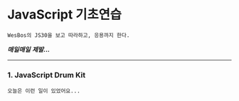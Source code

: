 # JavaScript 기초연습
    WesBos의 JS30을 보고 따라하고, 응용까지 한다. 
***매일매일***
***제발...***

* * *
### 1. JavaScript Drum Kit
    오늘은 이런 일이 있었어요...